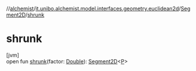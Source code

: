 //[alchemist](../../../index.md)/[it.unibo.alchemist.model.interfaces.geometry.euclidean2d](../index.md)/[Segment2D](index.md)/[shrunk](shrunk.md)

# shrunk

[jvm]\
open fun [shrunk](shrunk.md)(factor: [Double](https://kotlinlang.org/api/latest/jvm/stdlib/kotlin/-double/index.html)): [Segment2D](index.md)<[P](index.md)>

